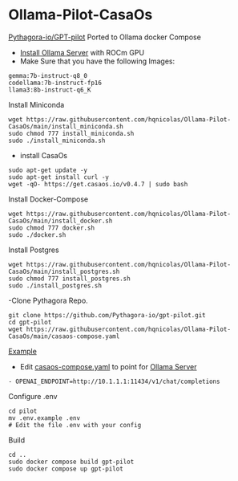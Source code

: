 # Ollama-Pilot-CasaOs
[Pythagora-io/GPT-pilot](https://github.com/Pythagora-io/gpt-pilot/) Ported to Ollama docker Compose

- [Install Ollama Server](https://github.com/hqnicolas/OllamaDockerCasaOs) with ROCm GPU
- Make Sure that you have the following Images:
```
gemma:7b-instruct-q8_0
codellama:7b-instruct-fp16
llama3:8b-instruct-q6_K
```
Install Miniconda
```
wget https://raw.githubusercontent.com/hqnicolas/Ollama-Pilot-CasaOs/main/install_miniconda.sh
sudo chmod 777 install_miniconda.sh
sudo ./install_miniconda.sh
```
- install CasaOs
```
sudo apt-get update -y
sudo apt-get install curl -y
wget -qO- https://get.casaos.io/v0.4.7 | sudo bash
```
Install Docker-Compose
```
wget https://raw.githubusercontent.com/hqnicolas/Ollama-Pilot-CasaOs/main/install_docker.sh
sudo chmod 777 docker.sh
sudo ./docker.sh
```
Install Postgres
```
wget https://raw.githubusercontent.com/hqnicolas/Ollama-Pilot-CasaOs/main/install_postgres.sh
sudo chmod 777 install_postgres.sh
sudo ./install_postgres.sh
```
-Clone Pythagora Repo.
```
git clone https://github.com/Pythagora-io/gpt-pilot.git
cd gpt-pilot
wget https://raw.githubusercontent.com/hqnicolas/Ollama-Pilot-CasaOs/main/casaos-compose.yaml
```
[Example](https://github.com/Pythagora-io/gpt-pilot/blob/main/pilot/.env.example)
- Edit [casaos-compose.yaml](https://github.com/hqnicolas/Ollama-Pilot-CasaOs/blob/main/casaos-compose.yaml) to point for [Ollama Server](https://github.com/hqnicolas/OllamaDockerCasaOs)
```
- OPENAI_ENDPOINT=http://10.1.1.1:11434/v1/chat/completions
```
Configure .env
```
cd pilot
mv .env.example .env
# Edit the file .env with your config
```
Build
```
cd ..
sudo docker compose build gpt-pilot
sudo docker compose up gpt-pilot
```

